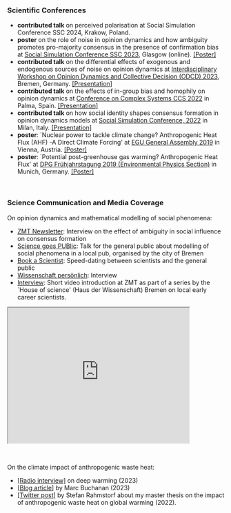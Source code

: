 ### Scientific Conferences

- <strong>contributed talk</strong> on perceived polarisation at Social Simulation Conference SSC 2024, Krakow, Poland.
- <strong>poster</strong> on the role of noise in opinion dynamics and how ambiguity promotes pro-majority consensus in the presence of confirmation bias at [Social Simulation Conference SSC 2023](https://ssc23-sphsu.online/wp-content/uploads/2023/09/SSC2023_poster_noise_PeterSteiglechner.pdf), Glasgow (online). <a href="static/pdfs/presentations/SSC2023_poster_noise_PeterSteiglechner_updated.pdf" type="application/pdf">[Poster]</a>
- <strong>contributed talk</strong> on the differential effects of exogenous and endogenous sources of noise on opinion dynamics at [Interdisciplinary Workshop on Opinion Dynamics and Collective Decision (ODCD) 2023](http://odcd2023.janlo.de/program.html), Bremen, Germany. <a href="static/pdfs/presentations/2023-07_ODCD_Bremen.pdf" type="application/pdf">[Presentation]</a>
- <strong>contributed talk</strong> on the effects of in-group bias and homophily on opinion dynamics at [Conference on Complex Systems CCS 2022](https://www.ccs2022.org/images/site/ParallelSessions-CCS22-.pdf) in Palma, Spain. <a href="static/pdfs/presentations/2022_10_CCS_Mallorca_PeterSteiglechner.pdf" type="application/pdf">[Presentation]</a>
- <strong>contributed talk</strong> on how social identity shapes consensus formation in opinion dynamics models at [Social Simulation Conference, 2022](https://www.siam-network.online/activities/ssc2022) in Milan, Italy. <a href="static/pdfs/presentations/2022_09_SSC_Milan_PeterSteiglechner-noappendix.pdf" type="application/pdf">[Presentation]</a>
- <strong>poster</strong>: `Nuclear power to tackle climate change? Anthropogenic Heat Flux (AHF) -A Direct Climate Forcing' at [EGU General Assembly 2019](https://meetingorganizer.copernicus.org/EGU2019/EGU2019-502.pdf) in Vienna, Austria.  <a href="static/pdfs/presentations/2019_EGU2019_Poster_finalversion_03Apr.pdf" type="application/pdf">[Poster]</a>
- <strong>poster</strong>: `Potential post-greenhouse gas warming? Anthropogenic Heat Flux' at [DPG Frühjahrstagung 2019 (Environmental Physics Section)](https://www.dpg-verhandlungen.de/year/2019/conference/muenchen/part/up/session/10/contribution/1) in Munich, Germany. <a href="static/pdfs/presentations/2019_DPG_Poster_A0_FINAL.pdf" type="application/pdf">[Poster]</a>

<p>&nbsp;</p>

### Science Communication and Media Coverage

On opinion dynamics and mathematical modelling of social phenomena:

- [ZMT Newsletter](https://www.leibniz-zmt.de/images/content/pdf/Infomaterial/ZMT_Newsletter_1_2024.pdf): Interview on the effect of ambiguity in social influence on consensus formation
-  [Science goes PUBlic](https://www.sciencegoespublic.de/programm/meinungsbilder-mit-mathe-erkunden.388): Talk for the general public about modelling of social phenomena in a local pub, organised by the city of Bremen
- [Book a Scientist](https://www.leibniz-gemeinschaft.de/ueber-uns/neues/veranstaltungen/book-a-scientist): Speed-dating between scientists and the general public
- [Wissenschaft persönlich](https://www.bremen.de/wissenschaft-persoenlich-peter-steiglechner): Interview
- [Interview](https://www.youtube.com/watch?v=o4uRooUWwes): Short video introduction at ZMT as part of a series by the `House of science' (Haus der Wissenschaft) Bremen on local early career scientists. 
<iframe width="420" height="315"
src="https://www.youtube.com/embed/o4uRooUWwes">
</iframe> 

<p>&nbsp;</p>

On the climate impact of anthropogenic waste heat:

- [[Radio interview]](https://www.deutschlandfunkkultur.de/deep-warming-erderhitzung-durch-abwaerme-dlf-kultur-651cc7f5-100.html) on deep warming (2023)
- [[Blog article]](https://aeon.co/essays/theres-a-deeper-problem-hiding-beneath-global-warming) by Marc Buchanan (2023)
- [[Twitter post]](https://twitter.com/rahmstorf/status/1605967891928596481) by Stefan Rahmstorf about my master thesis on the impact of anthropogenic waste heat on global warming (2022). 

<p>&nbsp;</p>
